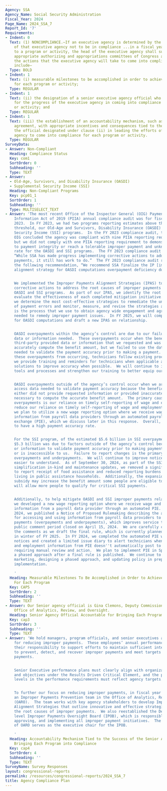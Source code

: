 ```yaml
---
Agency: SSA
Agency_Name: Social Security Administration
Fiscal_Year: 2024
Page_Name: 2024_SSA_7
Report_Id: '7'
Requirements:
- Indent: 0
  Text: (1) NONCOMPLIANCE.—If an executive agency is determined by the Inspector General
    of that executive agency not to be in compliance ...in a fiscal year with respect
    to a program or activity, the head of the executive agency shall submit to the
    appropriate authorizing and appropriations committees of Congress a plan describing
    the actions that the executive agency will take to come into compliance. The plan...shall
    include—
  Type: BOLD
- Indent: 1
  Text: (i) measurable milestones to be accomplished in order to achieve compliance
    for each program or activity;
  Type: REGULAR
- Indent: 1
  Text: (ii) the designation of a senior executive agency official who shall be accountable
    for the progress of the executive agency in coming into compliance for each program
    or activity; and
  Type: REGULAR
- Indent: 1
  Text: (iii) the establishment of an accountability mechanism, such as a performance
    agreement, with appropriate incentives and consequences tied to the success of
    the official designated under clause (ii) in leading the efforts of the executive
    agency to come into compliance for each program or activity.
  Type: REGULAR
SurveyData:
- Answer: Non-Compliant
  Heading: Compliance Status
  Key: com1
  SortOrder: 0
  Subheading: ''
  Type: TEXT
- Answer:
  - Old-Age, Survivors, and Disability Insurance (OASDI)
  - Supplemental Security Income (SSI)
  Heading: Non-Compliant Programs
  Key: pcp01_1
  SortOrder: 1
  Subheading: ''
  Type: MULTISELECT_TEXT
- Answer: 'The most recent Office of the Inspector General (OIG) Payment Integrity
    Information Act of 2019 (PIIA) annual compliance audit was for fiscal year (FY)
    2023.  In FY 2023, we had two programs reporting estimates above the statutory
    threshold, our Old-Age and Survivors, Disability Insurance (OASDI) and Supplemental
    Security Income (SSI) programs.  In the FY 2023 compliance audit, the Social Security
    OIG concluded the agency was compliant with nine PIIA reporting requirements,
    but we did not comply with one PIIA reporting requirement to demonstrate improvements
    to payment integrity or reach a tolerable improper payment and unknown payment
    rate for the OASDI and SSI programs.  The FY 2023 compliance audit report stated,
    “While SSA has made progress implementing corrective actions to address improper
    payments, it still has work to do.”  The FY 2023 compliance audit report included
    the following recommendation, “We recommend SSA finalize the IP [improper payments]
    alignment strategy for OASDI computations overpayment deficiency dollars.”


    We implemented the Improper Payments Alignment Strategies (IPAS) to focus on our
    corrective actions to address the root causes of improper payments in both the
    OASDI and SSI programs.  As part of our IPAS, we identify the root causes and
    evaluate the effectiveness of each completed mitigation initiative.  Additionally,
    we determine the most cost-effective strategies to remediate the underlying causes
    of payment errors and monitor, measure, and revise the strategies as needed.  IPAS
    is the process that we use to obtain agency wide engagement and agreement on actions
    needed to remedy improper payment issues.  In FY 2025, we will complete the IPAS
    for OASDI computations and draft a new IPAS on relationship.


    OASDI overpayments within the agency’s control are due to our failure to access
    data or information needed.  These overpayments occur when the beneficiary or
    third-party provided data or information that we requested and was necessary to
    accurately compute the benefit amount, but we failed to use the data or information
    needed to validate the payment accuracy prior to making a payment.  To prevent
    these overpayments from occurring, technicians follow existing procedures, and
    we provide training and reminders for technicians when applicable and automation
    solutions to improve accuracy when possible.  We will continue to improve technician
    tools and processes and strengthen our training to better equip our workforce.


    OASDI overpayments outside of the agency’s control occur when we are unable to
    access data needed to validate payment accuracy because the beneficiary or a third-party
    either did not provide requested information or provided inaccurate information
    necessary to compute the accurate benefit amount.  The primary cause of these
    overpayments is our reliance on timely self-reporting of wage and employment.  To
    reduce our reliance on timely self-reporting of wage and employment information,
    we plan to utilize a new wage reporting option where we receive wage and employment
    information from payroll data providers through an automated payroll information
    exchange (PIE), which we discuss later in this response.  Overall, we continue
    to have a high payment accuracy rate.


    For the SSI program, of the estimated $5.6 billion in SSI overpayments, approximately
    $5.3 billion was due to factors outside of the agency’s control because the data
    or information to validate payment accuracy prior to making payment does not exist
    or is inaccessible to us.  Failure to report changes is the primary cause of both
    overpayments and underpayments.  We will continue to improve notices to make it
    easier to understand.  As of September 30, 2024, as part of the SSI regulation
    simplification in-kind and maintenance updates, we removed a significant burden
    to report receipt of food assistance and reduced reporting burdens for individuals
    living in public assistance households.  Additionally, the expansion of the rental
    subsidy may increase the benefit amount some people are eligible to receive and
    will allow more people to qualify for critical SSI payments.


    Additionally, to help mitigate OASDI and SSI improper payments related to wages,
    we developed a new wage reporting option where we receive wage and employment
    information from a payroll data provider through an automated PIE.  In February
    2024, we published a Notice of Proposed Rulemaking describing the agency’s plans
    for accessing and using information from payroll data providers to reduce improper
    payments (overpayments and underpayments), which improves service to customers.  The
    public comment period closed on April 15, 2024.  We are carefully considering
    the comments as we draft the final rule, which is currently planned for publication
    in winter of FY 2025.  In FY 2024, we completed the automated PIE wage reporting
    notices and created a limited issue diary to alert technicians when incoming wage
    and employment information from PIE doesn''t automatically post to the SSI record,
    requiring manual review and action.  We plan to implement PIE in Spring 2025 through
    a phased approach after a final rule is published.  We continue to work on training,
    marketing, designing a phased approach, and updating policy in preparation for
    implementation.

    '
  Heading: Measurable Milestones To Be Accomplished in Order to Achieve Compliance
    For Each Program
  Key: CAP5
  SortOrder: 2
  Subheading: ''
  Type: TEXT
- Answer: Our Senior agency official is Gina Clemons, Deputy Commissioner for the
    Office of Analytics, Review, and Oversight.
  Heading: Senior Agency Official Accountable for Bringing Each Program into Compliance
  Key: cap3
  SortOrder: 3
  Subheading: ''
  Type: TEXT
- Answer: 'We hold managers, program officials, and senior executives accountable
    for reducing improper payments.  These employees’ annual performance plans reflect
    their responsibility to support efforts to maintain sufficient internal controls
    to prevent, detect, and recover improper payments and meet targets to reduce improper
    payments.


    Senior Executive performance plans must clearly align with organizational goals
    and objectives under the Results Driven Critical Element, and the performance
    levels in the performance requirements must reflect agency targets.


    To further our focus on reducing improper payments, in fiscal year 2019, we established
    an Improper Payments Prevention team in the Office of Analytics, Review, and Oversight
    (OARO).  The team works with key agency stakeholders to develop Improper Payment
    Alignment Strategies that outline innovative and effective strategies to mitigate
    the root causes of improper payments.  We also reestablished the Deputy-Commissioner
    level Improper Payments Oversight Board (IPOB), which is responsible for reviewing,
    approving, and implementing all improper payment initiatives.  The Deputy Commissioner
    of OARO serves as the executive chair for the IPOB.

    '
  Heading: Accountability Mechanism Tied to the Success of the Senior Agency Official
    Bringing Each Program into Compliance
  Key: cap4
  SortOrder: 4
  Subheading: ''
  Type: TEXT
SurveyName: Survey Responses
layout: congressional-reports
permalink: /resources/congressional-reports/2024_SSA_7
title: Agency Compliance Plan
---
```

